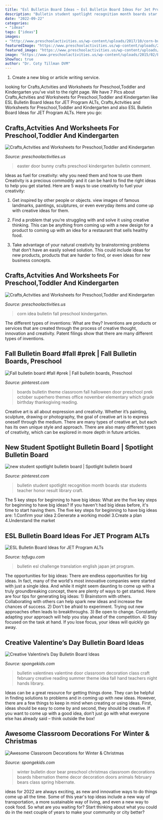 ```yaml
---
title: "Esl Bulletin Board Ideas ~ Esl Bulletin Board Ideas For Jet Program Alts"
description: "Bulletin student spotlight recognition month boards star students teacher honor result library craft"
date: "2022-09-22"
categories:
- "ideas"
tags: ["ideas"]
images:
- "http://www.preschoolactivities.us/wp-content/uploads/2017/10/corn-bulletin-board-idea.jpg"
featuredImage: "https://www.preschoolactivities.us/wp-content/uploads/2015/02/Easter-Bunny-door-1.jpg"
featured_image: "https://www.preschoolactivities.us/wp-content/uploads/2015/02/Easter-Bunny-door-1.jpg"
image: "https://www.preschoolactivities.us/wp-content/uploads/2015/02/Easter-Bunny-door-1.jpg"
ShowToc: true
author: "Dr. Coty Tillman DVM"
---
```



1. Create a new blog or article writing service.

	

		
looking for Crafts,Actvities and Worksheets for Preschool,Toddler and Kindergarten you've visit to the right page. We have 7 Pics about Crafts,Actvities and Worksheets for Preschool,Toddler and Kindergarten like ESL Bulletin Board Ideas for JET Program ALTs, Crafts,Actvities and Worksheets for Preschool,Toddler and Kindergarten and also ESL Bulletin Board Ideas for JET Program ALTs. Here you go:
		
    
## Crafts,Actvities And Worksheets For Preschool,Toddler And Kindergarten

<img loading=lazy src="https://www.preschoolactivities.us/wp-content/uploads/2015/02/Easter-Bunny-door-1.jpg" onerror="this.onerror=null;this.src='https://tse4.mm.bing.net/th?id=OIP.bNNhXWf_SUPB87PmvNMelwHaJ6&amp;pid=15.1';" alt="Crafts,Actvities and Worksheets for Preschool,Toddler and Kindergarten">

_Source: preschoolactivities.us_

>easter door bunny crafts preschool kindergarten bulletin comment. 

	

Ideas as fuel for creativity: why you need them and how to use them
Creativity is a precious commodity and it can be hard to find the right ideas to help you get started. Here are 5 ways to use creativity to fuel your creativity:
1. Get inspired by other people or objects. view images of famous landmarks, paintings, sculptures, or even everyday items and come up with creative ideas for them.

2. Find a problem that you’re struggling with and solve it using creative thinking. This can be anything from coming up with a new design for a product to coming up with an idea for a restaurant that sells healthy food.

3. Take advantage of your natural creativity by brainstorming problems that don’t have an easily solved solution. This could include ideas for new products, products that are harder to find, or even ideas for new business concepts.


    
## Crafts,Actvities And Worksheets For Preschool,Toddler And Kindergarten

<img loading=lazy src="http://www.preschoolactivities.us/wp-content/uploads/2017/10/corn-bulletin-board-idea.jpg" onerror="this.onerror=null;this.src='https://tse4.mm.bing.net/th?id=OIP.puNMZ4jDocilDcm399LDfAHaNJ&amp;pid=15.1';" alt="Crafts,Actvities and Worksheets for Preschool,Toddler and Kindergarten">

_Source: preschoolactivities.us_

>corn idea bulletin fall preschool kindergarten. 

	

The different types of inventions: What are they?
Inventions are products or services that are created through the process of creative thought, innovation and creativity. Patent filings show that there are many different types of inventions.

    
## Fall Bulletin Board #fall #prek | Fall Bulletin Boards, Preschool

<img loading=lazy src="https://i.pinimg.com/736x/5c/70/57/5c70577e2fbc5c9072c0f8284bb37094.jpg" onerror="this.onerror=null;this.src='https://tse4.mm.bing.net/th?id=OIP.OIdHt_fE20XddtcHBlJsWAHaJ4&amp;pid=15.1';" alt="Fall bulletin board #fall #prek | Fall bulletin boards, Preschool">

_Source: pinterest.com_

>boards bulletin theme classroom fall halloween door preschool prek october superhero themes office november elementary which grade birthday thanksgiving reading. 

	

Creative art is all about expression and creativity. Whether it’s painting, sculpture, drawing or photography, the goal of creative art is to express oneself through the medium. There are many types of creative art, but each has its own unique style and approach. There are also many different types of creativity, which can be explored in more depth in future articles.

    
## New Student Spotlight Bulletin Board | Spotlight Bulletin Board

<img loading=lazy src="https://i.pinimg.com/736x/c9/cf/2f/c9cf2f9d3887dea005d6f27e14264f21--spotlight-bulletin-board-recognition-ideas.jpg" onerror="this.onerror=null;this.src='https://tse3.mm.bing.net/th?id=OIP.3n0yYymLkgIKfmIQmW2gcgHaJ3&amp;pid=15.1';" alt="new student spotlight bulletin board | Spotlight bulletin board">

_Source: pinterest.com_

>bulletin student spotlight recognition month boards star students teacher honor result library craft. 

	

The 5 key steps for beginning to have big ideas: What are the five key steps for beginning to have big ideas?
If you haven't had big ideas before, it's time to start having them. The five key steps for beginning to have big ideas are: 1.Confirm your idea 2.Generate a working model 3.Create a plan 4.Understand the market 
    
## ESL Bulletin Board Ideas For JET Program ALTs

<img loading=lazy src="https://files.tofugu.com/articles/japan/2016-09-27-esl-bulletin-board-ideas/translation-board.jpg" onerror="this.onerror=null;this.src='https://tse2.mm.bing.net/th?id=OIP.Q27wH6h6tlk5p2B7R9F2dAHaPK&amp;pid=15.1';" alt="ESL Bulletin Board Ideas for JET Program ALTs">

_Source: tofugu.com_

>bulletin esl challenge translation english japan jet program. 

	

The opportunities for big ideas:
There are endless opportunities for big ideas. In fact, many of the world's most innovative companies were started with just a single idea. And while it might seem daunting to come up with a truly groundbreaking concept, there are plenty of ways to get started. Here are four tips for generating big ideas: 1) Brainstorm with others. Collaborating with others can help spark new ideas and increase the chances of success. 2) Don't be afraid to experiment. Trying out new approaches often leads to breakthroughs. 3) Be open to change. Constantly adapting your approach will help you stay ahead of the competition. 4) Stay focused on the task at hand. If you lose focus, your ideas will quickly go away.

    
## Creative Valentine’s Day Bulletin Board Ideas

<img loading=lazy src="http://spongekids.com/wp-content/uploads/2015/09/1-valentines-day-bulletin-board.jpg" onerror="this.onerror=null;this.src='https://tse2.mm.bing.net/th?id=OIP.U8XCx14UHyA1xnjhkQGPMgHaOR&amp;pid=15.1';" alt="Creative Valentine’s Day Bulletin Board Ideas">

_Source: spongekids.com_

>bulletin valentines valentine door classroom decoration class craft february creative reading summer theme idea fall hand teachers night hands library. 

	

Ideas can be a great resource for getting things done. They can be helpful in finding solutions to problems and in coming up with new ideas. However, there are a few things to keep in mind when creating or using ideas. First, ideas should be easy to come by and second, they should be creative. If you want to come up with a good idea, don’t just go with what everyone else has already said – think outside the box!

    
## Awesome Classroom Decorations For Winter &amp; Christmas

<img loading=lazy src="http://spongekids.com/wp-content/uploads/2016/11/christmas-bulletin-board/20-christmas-bulletin-board-ideas.jpg" onerror="this.onerror=null;this.src='https://tse3.mm.bing.net/th?id=OIP.DD_WEXMKLKaHmffS4ZytEwAAAA&amp;pid=15.1';" alt="Awesome Classroom Decorations for Winter &amp; Christmas">

_Source: spongekids.com_

>winter bulletin door bear preschool christmas classroom decorations boards hibernation theme decor decoration doors animals february bears class spring hibernate. 

	

ideas for 2022 are always exciting, as new and innovative ways to do things come up all the time. Some of this year's top ideas include a new way of transportation, a more sustainable way of living, and even a new way to cook food. So what are you waiting for? Start thinking about what you could do in the next couple of years to make your community or city better?


